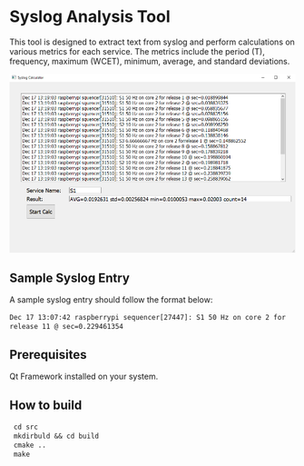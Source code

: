 # Syslog Analysis Tool

This tool is designed to extract text from syslog and perform calculations on various metrics for each service. The metrics include the period (T), frequency, maximum (WCET), minimum, average, and standard deviations.

![Alt Text](https://github.com/amin-amani/RTES-ECEE-5623/blob/syslog-calculation-tool/SyslogTimeCalculatr/screenshot.PNG)

## Sample Syslog Entry

A sample syslog entry should follow the format below:


```
Dec 17 13:07:42 raspberrypi sequencer[27447]: S1 50 Hz on core 2 for release 11 @ sec=0.229461354
```

## Prerequisites

Qt Framework installed on your system.

## How to build
```
 cd src
 mkdirbuld && cd build
 cmake ..
 make
```

